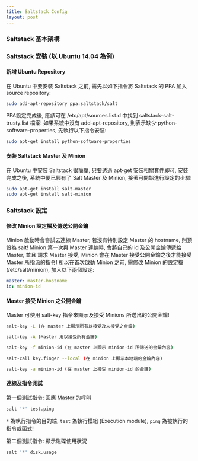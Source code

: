 ```yaml
---
title: Saltstack Config
layout: post
---
```


### Saltstack 基本架構

### Saltstack 安裝 (以 Ubuntu 14.04 為例)

#### 新增 Ubuntu Repository

在 Ubuntu 中要安裝 Saltstack 之前, 需先以如下指令將 Saltstack 的 PPA 加入 source repository:

```BASH
sudo add-apt-repository ppa:saltstack/salt
```

PPA設定完成後, 應該可在 /etc/apt/sources.list.d 中找到 saltstack-salt-trusty.list 檔案! 如果系統中沒有 add-apt-repository, 則表示缺少 python-software-properties, 先執行以下指令安裝:

```BASH
sudo apt-get install python-software-properties
```

#### 安裝 Saltstack Master 及 Minion

在 Ubuntu 中安裝 Saltstack 很簡單, 只要透過 apt-get 安裝相關套件即可, 安裝完成之後, 系統中便已經有了 Salt Master 及 Minion, 接著可開始進行設定的步驟!

```BASH
sudo apt-get install salt-master
sudo apt-get install salt-minion
```

### Saltstack 設定

#### 修改 Minion 設定檔及傳送公開金鑰

Minion 啟動時會嘗試去連線 Master, 若沒有特別設定 Master 的 hostname, 則預設為 salt! Minion 第一次與 Master 連線時, 會將自己的 id 及公開金鑰傳遞給 Master, 並且 請求 Master 接受, Minion 會在 Master 接受公開金鑰之後才能接受 Master 所指派的指令!
所以在首次啟動 Minion 之前, 需修改 Minion 的設定檔 (/etc/salt/minion), 加入以下兩個設定:

```YAML
master: master-hostname
id: minion-id
```

#### Master 接受 Minion 之公開金鑰

Master 可使用 salt-key 指令來顯示及接受 Minions 所送出的公開金鑰!

```BASH
salt-key -L (在 master 上顯示所有以接受及未接受之金鑰)
```

```BASH
salt-key -A (Master 用以接受所有金鑰)
```

```BASH
salt-key -f minion-id (在 master 上顯示 minion-id 所傳送的金鑰內容)
```

```BASH
salt-call key.finger --local (在 minion 上顯示本地端的金鑰內容)
```

```BASH
salt-key -a minion-id (在 master 上接受 minion-id 的金鑰)
```

#### 連線及指令測試

第一個測試指令: 回應 Master 的呼叫

```BASH
salt '*' test.ping
```

`*` 為執行指令的目的端, `test` 為執行模組 (Execution module), `ping` 為被執行的指令或函式!

第二個測試指令: 顯示磁碟使用狀況

```BASH
salt '*' disk.usage
```


